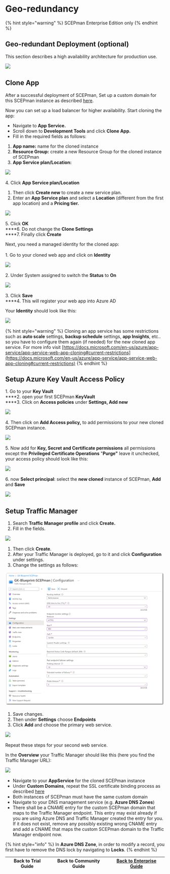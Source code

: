 # Geo-redundancy

{% hint style="warning" %}
SCEPman Enterprise Edition only
{% endhint %}

## Geo-redundant Deployment (optional)

This section describes a high availability architecture for production use.

![](<../../../.gitbook/assets/scepman\_loadbalancer1 (7) (7) (7) (1) (1) (6).png>)

## Clone App

After a successful deployment of SCEPman, Set up a custom domain for this SCEPman instance as described [here](custom-domain.md).

Now you can set up a load balancer for higher availability. Start cloning the app:

* Navigate to **App Service.**&#x20;
* Scroll down to **Development Tools** and click **Clone App.**&#x20;
* Fill in the required fields as follows:

1. **App name:** name for the cloned instance
2. **Resource Group:** create a new Resource Group for the cloned instance of SCEPman
3. **App Service plan/Location:**&#x20;

![](../../.gitbook/assets/2021-07-07-10\_22\_28-scepman02testservicename-microsoft-azure-and-3-more-pages-c4a8-ehamed-micr.png)

4\. Click **App Service plan/Location**

1. Then click **Create new** to create a new service plan.
2. Enter an **App Service plan** and select a **Location** (different from the first app location) and a **Pricing tier.**

![](<../../../.gitbook/assets/scepman\_cloneapp3 (7) (7) (1) (1) (6).png>)

5\. Click **OK**\
****6. Do not change the **Clone Settings**\
****7. Finally click **Create**

Next, you need a managed identity for the cloned app:\
\
1\. Go to your cloned web app and click on **Identity**

![](<../../../.gitbook/assets/scepman\_identity1 (2) (2) (2) (2) (2) (2) (2) (2) (2) (2) (2) (2) (2) (2) (2) (2) (1) (1) (1) (6).png>)

2\. Under System assigned to switch the **Status** to **On**

![](<../../../.gitbook/assets/scepman\_identity2 (2) (2) (2) (2) (2) (2) (2) (2) (2) (2) (2) (2) (2) (2) (2) (3) (1) (1) (1) (6).png>)

3\. Click **Save**\
****4. This will register your web app into Azure AD

Your **Identity** should look like this:

![](<../../../.gitbook/assets/scepman\_identity3 (2) (2) (2) (2) (2) (2) (2) (2) (2) (2) (2) (2) (2) (2) (2) (4) (1) (1) (6).png>)

{% hint style="warning" %}
Cloning an app service has some restrictions such as **auto scale** settings, **backup schedule** settings, **app Insights**, etc.. so you have to configure them again (if needed) for the new cloned app service. For more info visit [https://docs.microsoft.com/en-us/azure/app-service/app-service-web-app-cloning#current-restrictions](https://docs.microsoft.com/en-us/azure/app-service/app-service-web-app-cloning#current-restrictions)
{% endhint %}

## Setup Azure Key Vault Access Policy

1\. Go to your **Key Vault**\
****2. open your first SCEPman **KeyVault**\
****3. Click on **Access policies** under **Settings, Add new**

![](<../../../.gitbook/assets/scepman\_keyvault1 (7) (7) (7) (7) (4) (1) (1) (6).png>)

4\. Then click on **Add Access policy,** to add permissions to your new cloned SCEPman instance.

![](../../.gitbook/assets/2021-07-09-15\_57\_46-gkscep02-keyvault-microsoft-azure-and-4-more-pages-c4a8-ehamed-microsoft-.png)

5\. Now add for **Key, Secret and Certificate permissions** all permissions except the **Privileged Certificate Operations** "**Purge"** leave it unchecked, your access policy should look like this:

![](<../../../.gitbook/assets/scepman\_keyvault3 (7) (7) (7) (7) (6) (1) (1) (6).png>)

6\. now **Select principal**: select the **new cloned** instance of SCEPman, **Add** and **Save**

![](<../../../.gitbook/assets/scepman\_keyvault2 (7) (7) (7) (7) (5) (1) (1) (6).png>)

## Setup Traffic Manager

1. Search **Traffic Manager profile** and click **Create.**&#x20;
2. Fill in the fields.

![](<../../../.gitbook/assets/scepman\_trafficmanager1 (2) (2) (2) (2) (2) (2) (2) (2) (2) (2) (2) (2) (2) (2) (2) (6) (7) (5) (1) (1) (6).png>)

1. Then click **Create**.
2. After your Traffic Manager is deployed, go to it and click **Configuration** under settings.
3. Change the settings as follows:

![](../../.gitbook/assets/ReplaceTrafficManagerSS.png)

1. Save changes.
2. Then under **Settings** choose **Endpoints**
3. Click **Add** and choose the primary web service.

![](../../../.gitbook/assets/scepman\_trafficmanager3.png)

Repeat these steps for your second web service.

In the **Overview** your Traffic Manager should like this (here you find the Traffic Manager URL):

![](<../../../.gitbook/assets/scepman\_trafficmanager4 (1) (1) (6).png>)

* Navigate to your **AppService** for the cloned SCEPman instance
* Under **Custom Domains**, repeat the SSL certificate binding process as described [here](https://docs.scepman.com/scepman-configuration/optional/custom-domain#SSL-Binding)
* Both instances of SCEPman must have the same custom domain
* Navigate to your DNS management service (e.g. **Azure DNS Zones**)
* There shall be a CNAME entry for the custom SCEPman domain that maps to the Traffic Manager endpoint. This entry may exist already if you are using Azure DNS and Traffic Manager created the entry for you. If it does not exist, remove any possibly existing wrong CNAME entry and add a CNAME that maps the custom SCEPman domain to the Traffic Manager endpoint now.

{% hint style="info" %}
In **Azure DNS Zone**, in order to modify a record, you first have to remove the DNS lock by navigating to **Locks**.
{% endhint %}

| Back to Trial Guide | Back to Community Guide | ​[Back to Enterprise Guide​](../../scepman-deployment/enterprise-guide.md#step-10-configure-geo-redundancy-optional) |
| ------------------- | ----------------------- | -------------------------------------------------------------------------------------------------------------------- |
